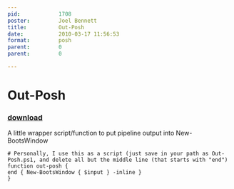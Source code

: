 ```yaml
---
pid:            1708
poster:         Joel Bennett
title:          Out-Posh
date:           2010-03-17 11:56:53
format:         posh
parent:         0
parent:         0

---
```


# Out-Posh

### [download](1708.ps1)

A little wrapper script/function to put pipeline output into New-BootsWindow

```posh
# Personally, I use this as a script (just save in your path as Out-Posh.ps1, and delete all but the middle line (that starts with "end")
function out-posh {
end { New-BootsWindow { $input } -inline }
}

```
